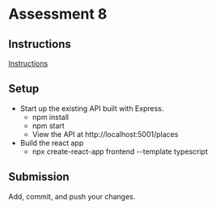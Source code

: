 # Assessment 8

## Instructions

[Instructions](https://docs.google.com/document/d/1K7kPsrKGjsmgAchJJOdUnfttEKo00_QdGrWoVVterEE/preview)

## Setup

- Start up the existing API built with Express.
  - npm install
  - npm start
  - View the API at http://localhost:5001/places
- Build the react app
  - npx create-react-app frontend --template typescript

## Submission

Add, commit, and push your changes.

